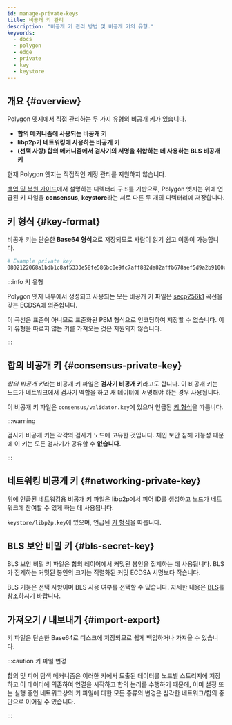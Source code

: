 ```yaml
---
id: manage-private-keys
title: 비공개 키 관리
description: "비공개 키 관리 방법 및 비공개 키의 유형."
keywords:
  - docs
  - polygon
  - edge
  - private
  - key
  - keystore
---
```


## 개요 {#overview}

Polygon 엣지에서 직접 관리하는 두 가지 유형의 비공개 키가 있습니다.

* **합의 메커니즘에 사용되는 비공개 키**
* **libp2p가 네트워킹에 사용하는 비공개 키**
* **(선택 사항) 합의 메커니즘에서 검사기의 서명을 취합하는 데 사용하는 BLS 비공개 키**

현재 Polygon 엣지는 직접적인 계정 관리를 지원하지 않습니다.

[백업 및 복원 가이드](/docs/edge/working-with-node/backup-restore)에서 설명하는 디렉터리 구조를 기반으로, Polygon 엣지는 위에 언급된 키 파일을 **consensus**, **keystore**라는 서로 다른 두 개의 디렉터리에 저장합니다.

## 키 형식 {#key-format}

비공개 키는 단순한 **Base64 형식**으로 저장되므로 사람이 읽기 쉽고 이동이 가능합니다.

```bash
# Example private key
0802122068a1bdb1c8af5333e58fe586bc0e9fc7aff882da82affb678aef5d9a2b9100c0
```

:::info 키 유형

Polygon 엣지 내부에서 생성되고 사용되는 모든 비공개 키 파일은 [secp256k1](https://en.bitcoin.it/wiki/Secp256k1) 곡선을 갖는 ECDSA에 의존합니다.

이 곡선은 표준이 아니므로 표준화된 PEM 형식으로 인코딩하여 저장할 수 없습니다.
이 키 유형을 따르지 않는 키를 가져오는 것은 지원되지 않습니다.

:::
## 합의 비공개 키 {#consensus-private-key}

*합의 비공개 키*라는 비공개 키 파일은 **검사기 비공개 키**라고도 합니다.
이 비공개 키는 노드가 네트워크에서 검사기 역할을 하고 새 데이터에 서명해야 하는 경우 사용됩니다.

이 비공개 키 파일은 `consensus/validator.key`에 있으며 언급된 [키 형식](/docs/edge/configuration/manage-private-keys#key-format)을 따릅니다.

:::warning

검사기 비공개 키는 각각의 검사기 노드에 고유한 것입니다. 체인 보안 침해 가능성 때문에 이 키는 모든 검사기가 공유할 수 <b>없습니다</b>.

:::

## 네트워킹 비공개 키 {#networking-private-key}

위에 언급된 네트워킹용 비공개 키 파일은 libp2p에서 피어 ID를 생성하고 노드가 네트워크에 참여할 수 있게 하는 데 사용됩니다.

`keystore/libp2p.key`에 있으며, 언급된 [키 형식](/docs/edge/configuration/manage-private-keys#key-format)을 따릅니다.

## BLS 보안 비밀 키 {#bls-secret-key}

BLS 보안 비밀 키 파일은 합의 레이어에서 커밋된 봉인을 집계하는 데 사용됩니다. BLS가 집계하는 커밋된 봉인의 크기는 직렬화된 커밋 ECDSA 서명보다 작습니다.

BLS 기능은 선택 사항이며 BLS 사용 여부를 선택할 수 있습니다. 자세한 내용은 [BLS](/docs/edge/consensus/bls)를 참조하시기 바랍니다.

## 가져오기 / 내보내기 {#import-export}

키 파일은 단순한 Base64로 디스크에 저장되므로 쉽게 백업하거나 가져올 수 있습니다.

:::caution 키 파일 변경

합의 및 피어 탐색 메커니즘은 이러한 키에서 도출된 데이터를 노드별 스토리지에 저장하고 이 데이터에 의존하여 연결을 시작하고 합의 논리를 수행하기 때문에, 이미 설정 또는 실행 중인 네트워크상의 키 파일에 대한 모든 종류의 변경은 심각한 네트워크/합의 중단으로 이어질 수 있습니다.

:::